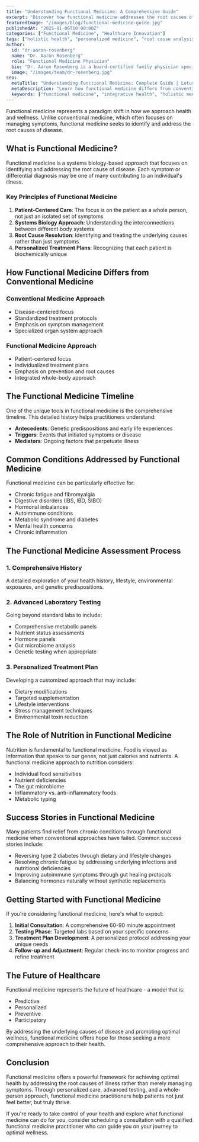 ```yaml
---
title: "Understanding Functional Medicine: A Comprehensive Guide"
excerpt: "Discover how functional medicine addresses the root causes of disease through personalized, patient-centered care that considers the whole person."
featuredImage: "/images/blog/functional-medicine-guide.jpg"
publishedAt: "2025-01-06T10:00:00Z"
categories: ["Functional Medicine", "Healthcare Innovation"]
tags: ["holistic health", "personalized medicine", "root cause analysis", "patient-centered care"]
author:
  id: "dr-aaron-rosenberg"
  name: "Dr. Aaron Rosenberg"
  role: "Functional Medicine Physician"
  bio: "Dr. Aaron Rosenberg is a board-certified family physician specializing in functional medicine, longevity, and integrative therapies."
  image: "/images/team/dr-rosenberg.jpg"
seo:
  metaTitle: "Understanding Functional Medicine: Complete Guide | Lotus Direct Care"
  metaDescription: "Learn how functional medicine differs from conventional medicine and how it can help you achieve optimal health through personalized, root-cause treatment."
  keywords: ["functional medicine", "integrative health", "holistic medicine", "personalized healthcare"]
---
```


Functional medicine represents a paradigm shift in how we approach health and wellness. Unlike conventional medicine, which often focuses on managing symptoms, functional medicine seeks to identify and address the root causes of disease.

## What is Functional Medicine?

Functional medicine is a systems biology-based approach that focuses on identifying and addressing the root cause of disease. Each symptom or differential diagnosis may be one of many contributing to an individual's illness.

### Key Principles of Functional Medicine

1. **Patient-Centered Care**: The focus is on the patient as a whole person, not just an isolated set of symptoms
2. **Systems Biology Approach**: Understanding the interconnections between different body systems
3. **Root Cause Resolution**: Identifying and treating the underlying causes rather than just symptoms
4. **Personalized Treatment Plans**: Recognizing that each patient is biochemically unique

## How Functional Medicine Differs from Conventional Medicine

### Conventional Medicine Approach
- Disease-centered focus
- Standardized treatment protocols
- Emphasis on symptom management
- Specialized organ system approach

### Functional Medicine Approach
- Patient-centered focus
- Individualized treatment plans
- Emphasis on prevention and root causes
- Integrated whole-body approach

## The Functional Medicine Timeline

One of the unique tools in functional medicine is the comprehensive timeline. This detailed history helps practitioners understand:

- **Antecedents**: Genetic predispositions and early life experiences
- **Triggers**: Events that initiated symptoms or disease
- **Mediators**: Ongoing factors that perpetuate illness

## Common Conditions Addressed by Functional Medicine

Functional medicine can be particularly effective for:

- Chronic fatigue and fibromyalgia
- Digestive disorders (IBS, IBD, SIBO)
- Hormonal imbalances
- Autoimmune conditions
- Metabolic syndrome and diabetes
- Mental health concerns
- Chronic inflammation

## The Functional Medicine Assessment Process

### 1. Comprehensive History
A detailed exploration of your health history, lifestyle, environmental exposures, and genetic predispositions.

### 2. Advanced Laboratory Testing
Going beyond standard labs to include:
- Comprehensive metabolic panels
- Nutrient status assessments
- Hormone panels
- Gut microbiome analysis
- Genetic testing when appropriate

### 3. Personalized Treatment Plan
Developing a customized approach that may include:
- Dietary modifications
- Targeted supplementation
- Lifestyle interventions
- Stress management techniques
- Environmental toxin reduction

## The Role of Nutrition in Functional Medicine

Nutrition is fundamental to functional medicine. Food is viewed as information that speaks to our genes, not just calories and nutrients. A functional medicine approach to nutrition considers:

- Individual food sensitivities
- Nutrient deficiencies
- The gut microbiome
- Inflammatory vs. anti-inflammatory foods
- Metabolic typing

## Success Stories in Functional Medicine

Many patients find relief from chronic conditions through functional medicine when conventional approaches have failed. Common success stories include:

- Reversing type 2 diabetes through dietary and lifestyle changes
- Resolving chronic fatigue by addressing underlying infections and nutritional deficiencies
- Improving autoimmune symptoms through gut healing protocols
- Balancing hormones naturally without synthetic replacements

## Getting Started with Functional Medicine

If you're considering functional medicine, here's what to expect:

1. **Initial Consultation**: A comprehensive 60-90 minute appointment
2. **Testing Phase**: Targeted labs based on your specific concerns
3. **Treatment Plan Development**: A personalized protocol addressing your unique needs
4. **Follow-up and Adjustment**: Regular check-ins to monitor progress and refine treatment

## The Future of Healthcare

Functional medicine represents the future of healthcare - a model that is:
- Predictive
- Personalized
- Preventive
- Participatory

By addressing the underlying causes of disease and promoting optimal wellness, functional medicine offers hope for those seeking a more comprehensive approach to their health.

## Conclusion

Functional medicine offers a powerful framework for achieving optimal health by addressing the root causes of illness rather than merely managing symptoms. Through personalized care, advanced testing, and a whole-person approach, functional medicine practitioners help patients not just feel better, but truly thrive.

If you're ready to take control of your health and explore what functional medicine can do for you, consider scheduling a consultation with a qualified functional medicine practitioner who can guide you on your journey to optimal wellness.